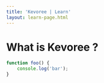 ```yaml
---
title: 'Kevoree | Learn'
layout: learn-page.html
---
```

# What is Kevoree ?

```js
function foo() {
    console.log('bar');
}
```
